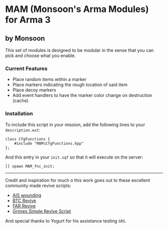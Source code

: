 # MAM (Monsoon's Arma Modules) for Arma 3

## by Monsoon

This set of modules is designed to be modular in the sense that you can pick and choose what you enable.

### Current Features
* Place random items within a marker
* Place markers indicating the rough location of said item
* Place decoy markers
* Add event handlers to have the marker color change on destruction (cache)

### Installation
To include this script in your mission, add the following lines to your ``description.ext``:

    class CfgFunctions {
        #include "MAM\CfgFunctions.hpp"
    };
    
And this entry in your ``init.sqf`` so that it will execute on the server:

    [] spawn MAM_fnc_init;
    
-----

Credit and inspiration for much o this work goes out to these excellent community made revive scripts:

* [AIS wounding](http://forums.bistudio.com/showthread.php?170975-A3-Wounding-System)
* [BTC Revive](http://forums.bistudio.com/showthread.php?148085-BTC-Revive)
* [FAR Revive](http://forums.bistudio.com/showthread.php?155989-Farooq-s-Revive)
* [Grimes Simple Revive Script](http://forums.bistudio.com/showthread.php?177595-Grimes-Simple-Revive-Script)

And special thanks to Yogurt for his assistance testing ``SRS``.